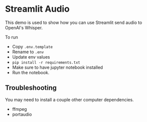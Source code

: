# Streamlit Audio

This demo is used to show how you can use Streamlit send audio to OpenAI's Whisper.

To run
* Copy `.env.template`
* Rename to `.env`
* Update env values
* `pip install -r requirements.txt`
* Make sure to have jupyter notebook installed 
* Run the notebook.

## Troubleshooting
You may need to install a couple other computer dependencies.
* ffmpeg
* portaudio